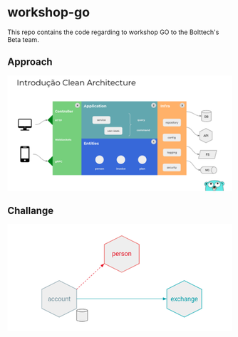 # workshop-go

This repo contains the code regarding to workshop GO to the Bolttech's Beta team.

## Approach

![Clean Architecture](docs/clean-arch-picture.png)

## Challange

![challenge](docs/workshop-challenge.png)